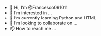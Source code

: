 - 👋 Hi, I’m @Francesco091011
- 👀 I’m interested in ...
- 🌱 I’m currently learning Python and HTML
- 💞️ I’m looking to collaborate on ...
- 📫 How to reach me ...

<!---
Francesco091011/Francesco091011 is a ✨ special ✨ repository because its `README.md` (this file) appears on your GitHub profile.
You can click the Preview link to take a look at your changes.
--->

